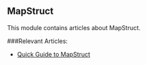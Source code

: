 ## MapStruct

This module contains articles about MapStruct.

###Relevant Articles:
- [Quick Guide to MapStruct](https://www.baeldung.com/mapstruct)
